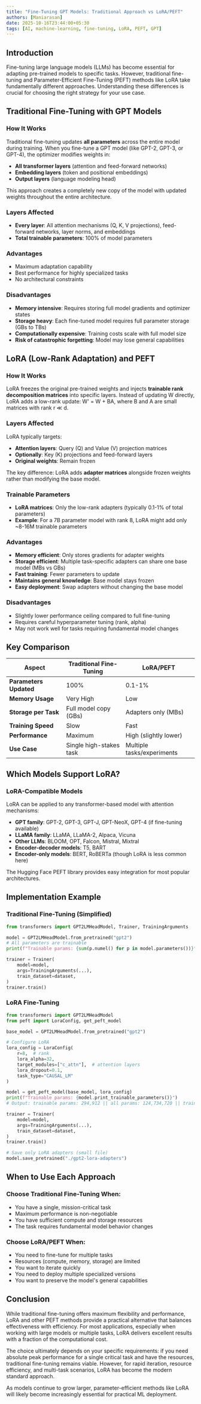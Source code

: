 ```yaml
---
title: "Fine-Tuning GPT Models: Traditional Approach vs LoRA/PEFT"
authors: [Maniarasan]
date: 2025-10-16T23:44:00+05:30
tags: [AI, machine-learning, fine-tuning, LoRA, PEFT, GPT]
---
```


## Introduction

Fine-tuning large language models (LLMs) has become essential for adapting pre-trained models to specific tasks. However, traditional fine-tuning and Parameter-Efficient Fine-Tuning (PEFT) methods like LoRA take fundamentally different approaches. Understanding these differences is crucial for choosing the right strategy for your use case.

## Traditional Fine-Tuning with GPT Models

### How It Works

Traditional fine-tuning updates **all parameters** across the entire model during training. When you fine-tune a GPT model (like GPT-2, GPT-3, or GPT-4), the optimizer modifies weights in:

- **All transformer layers** (attention and feed-forward networks)
- **Embedding layers** (token and positional embeddings)
- **Output layers** (language modeling head)

This approach creates a completely new copy of the model with updated weights throughout the entire architecture.

### Layers Affected

- **Every layer**: All attention mechanisms (Q, K, V projections), feed-forward networks, layer norms, and embeddings
- **Total trainable parameters**: 100% of model parameters

### Advantages

- Maximum adaptation capability
- Best performance for highly specialized tasks
- No architectural constraints

### Disadvantages

- **Memory intensive**: Requires storing full model gradients and optimizer states
- **Storage heavy**: Each fine-tuned model requires full parameter storage (GBs to TBs)
- **Computationally expensive**: Training costs scale with full model size
- **Risk of catastrophic forgetting**: Model may lose general capabilities

## LoRA (Low-Rank Adaptation) and PEFT

### How It Works

LoRA freezes the original pre-trained weights and injects **trainable rank decomposition matrices** into specific layers. Instead of updating W directly, LoRA adds a low-rank update: W' = W + BA, where B and A are small matrices with rank r ≪ d.

### Layers Affected

LoRA typically targets:

- **Attention layers**: Query (Q) and Value (V) projection matrices
- **Optionally**: Key (K) projections and feed-forward layers
- **Original weights**: Remain frozen

The key difference: LoRA adds **adapter matrices** alongside frozen weights rather than modifying the base model.

### Trainable Parameters

- **LoRA matrices**: Only the low-rank adapters (typically 0.1-1% of total parameters)
- **Example**: For a 7B parameter model with rank 8, LoRA might add only ~8-16M trainable parameters

### Advantages

- **Memory efficient**: Only stores gradients for adapter weights
- **Storage efficient**: Multiple task-specific adapters can share one base model (MBs vs GBs)
- **Fast training**: Fewer parameters to update
- **Maintains general knowledge**: Base model stays frozen
- **Easy deployment**: Swap adapters without changing the base model

### Disadvantages

- Slightly lower performance ceiling compared to full fine-tuning
- Requires careful hyperparameter tuning (rank, alpha)
- May not work well for tasks requiring fundamental model changes

## Key Comparison

| Aspect | Traditional Fine-Tuning | LoRA/PEFT |
|--------|-------------------------|----------|
| **Parameters Updated** | 100% | 0.1-1% |
| **Memory Usage** | Very High | Low |
| **Storage per Task** | Full model copy (GBs) | Adapters only (MBs) |
| **Training Speed** | Slow | Fast |
| **Performance** | Maximum | High (slightly lower) |
| **Use Case** | Single high-stakes task | Multiple tasks/experiments |

## Which Models Support LoRA?

### LoRA-Compatible Models

LoRA can be applied to any transformer-based model with attention mechanisms:

- **GPT family**: GPT-2, GPT-3, GPT-J, GPT-NeoX, GPT-4 (if fine-tuning available)
- **LLaMA family**: LLaMA, LLaMA-2, Alpaca, Vicuna
- **Other LLMs**: BLOOM, OPT, Falcon, Mistral, Mixtral
- **Encoder-decoder models**: T5, BART
- **Encoder-only models**: BERT, RoBERTa (though LoRA is less common here)

The Hugging Face PEFT library provides easy integration for most popular architectures.

## Implementation Example

### Traditional Fine-Tuning (Simplified)

```python
from transformers import GPT2LMHeadModel, Trainer, TrainingArguments

model = GPT2LMHeadModel.from_pretrained("gpt2")
# All parameters are trainable
print(f"Trainable params: {sum(p.numel() for p in model.parameters())}")

trainer = Trainer(
    model=model,
    args=TrainingArguments(...),
    train_dataset=dataset,
)
trainer.train()
```

### LoRA Fine-Tuning

```python
from transformers import GPT2LMHeadModel
from peft import LoraConfig, get_peft_model

base_model = GPT2LMHeadModel.from_pretrained("gpt2")

# Configure LoRA
lora_config = LoraConfig(
    r=8,  # rank
    lora_alpha=32,
    target_modules=["c_attn"],  # attention layers
    lora_dropout=0.1,
    task_type="CAUSAL_LM"
)

model = get_peft_model(base_model, lora_config)
print(f"Trainable params: {model.print_trainable_parameters()}")
# Output: trainable params: 294,912 || all params: 124,734,720 || trainable%: 0.24%

trainer = Trainer(
    model=model,
    args=TrainingArguments(...),
    train_dataset=dataset,
)
trainer.train()

# Save only LoRA adapters (small file)
model.save_pretrained("./gpt2-lora-adapters")
```

## When to Use Each Approach

### Choose Traditional Fine-Tuning When:

- You have a single, mission-critical task
- Maximum performance is non-negotiable
- You have sufficient compute and storage resources
- The task requires fundamental model behavior changes

### Choose LoRA/PEFT When:

- You need to fine-tune for multiple tasks
- Resources (compute, memory, storage) are limited
- You want to iterate quickly
- You need to deploy multiple specialized versions
- You want to preserve the model's general capabilities

## Conclusion

While traditional fine-tuning offers maximum flexibility and performance, LoRA and other PEFT methods provide a practical alternative that balances effectiveness with efficiency. For most applications, especially when working with large models or multiple tasks, LoRA delivers excellent results with a fraction of the computational cost.

The choice ultimately depends on your specific requirements: if you need absolute peak performance for a single critical task and have the resources, traditional fine-tuning remains viable. However, for rapid iteration, resource efficiency, and multi-task scenarios, LoRA has become the modern standard approach.

As models continue to grow larger, parameter-efficient methods like LoRA will likely become increasingly essential for practical ML deployment.
